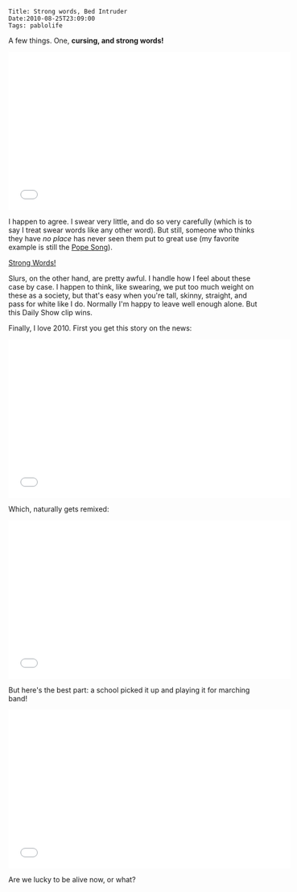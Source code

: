     Title: Strong words, Bed Intruder
    Date:2010-08-25T23:09:00
    Tags: pablolife

A few things.  One, **cursing, and strong words!**

<iframe width="560" height="315" src="//www.youtube.com/embed/s_osQvkeNRM" frameborder="0" allowfullscreen></iframe>

<!-- more -->

I happen to agree.  I swear very little, and do so very carefully (which is to
say I treat swear words like any other word). But still, someone who thinks
they have _no place_ has never seen them put to great use (my favorite example
is still the [Pope Song][1]).

[Strong Words!](http://www.thedailyshow.com/watch/tue-august-24-2010/the-hurt-talker)

Slurs, on the other hand, are pretty awful. I handle how I feel about these
case by case. I happen to think, like swearing, we put too much weight on
these as a society, but that's easy when you're tall, skinny, straight, and
pass for white like I do. Normally I'm happy to leave well enough alone. But
this Daily Show clip wins.

Finally, I love 2010. First you get this story on the news:

<iframe width="560" height="315" src="//www.youtube.com/embed/EzNhaLUT520" frameborder="0" allowfullscreen></iframe>

Which, naturally gets remixed:

<iframe width="560" height="315" src="//www.youtube.com/embed/hMtZfW2z9dw" frameborder="0" allowfullscreen></iframe>

But here's the best part: a school picked it up and playing it for marching
band!

<iframe width="560" height="315" src="//www.youtube.com/embed/Q3UsvLyu3N0" frameborder="0" allowfullscreen></iframe>

Are we lucky to be alive now, or what?

   [1]: /2010/04/i-read-news.html
